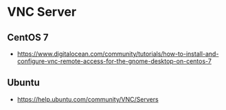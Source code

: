 # VNC Server
## CentOS 7

* <https://www.digitalocean.com/community/tutorials/how-to-install-and-configure-vnc-remote-access-for-the-gnome-desktop-on-centos-7>

## Ubuntu

* <https://help.ubuntu.com/community/VNC/Servers>